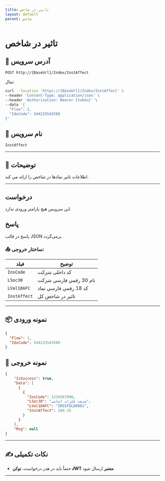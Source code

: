 ```yaml
---
title: تاثیر در شاخص
layout: default
parent: شاخص
---
```


# تاثیر در شاخص

## 📌 آدرس سرویس

```http
POST http://{BaseUrl}/Index/InstAffect
```

مثال:

```bash
curl --location 'https://{BaseUrl}/Index/InstAffect' \
--header 'Content-Type: application/json' \
--header 'Authorization: Bearer {token}' \
--data '{
  "Flow": 1,
  "IdxCode": 544233543589
}'
```

## 🧾 نام سرویس

`InstAffect`

---

## 🎯 توضیحات

  اطلاعات تاثیر نمادها در شاخص را ارائه مي کند. 

---

## درخواست

این سرویس هیچ پارامتر ورودی ندارد.

## پاسخ

پاسخ در قالب JSON برمی‌گردد.

### 📤 ساختار خروجی:

| فیلد | توضیح |
|------|-------|
| `InsCode`         | کد داخلی شرکت |
| `LSoc30`        | نام 30 رقمي فارسي شرکت |
| `LVal18AFC` | کد 18 رقمي فارسي نماد |
| `InstAffect` | تاثیر در شاخص کل |

---

## 📦 نمونه ورودی 

```json
{
  "Flow": 1,
  "IdxCode": 544233543589
}
```

## 📄 نمونه خروجی

```json
{
    "IsSuccess": true,
    "Data": [
      {
        {
          "InsCode": 1234567890,
          "LSoc30": "صنعت فلزات اساسی",
          "LVal18AFC": "IRO1FOLD0001",
          "InstAffect": 200.35
        }
      }
    ],
    "Msg": null
}
```

---

## ✍️ نکات تکمیلی

- حتماً باید در هدر درخواست، **توکن JWT معتبر** ارسال شود.

---